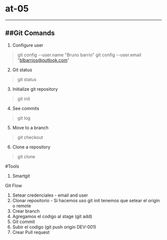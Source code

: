 # at-05
---
##Git Comands
---
1. Configure user
> git config --user.name "Bruno barrio"
> git config --user.email "blbarrios@outlook.com"

2. Git status
> git status

3. Initialize git repository
> git init

4. See commits
> git log

5. Move to a branch
> git checkout <branch name>

6. Clone a repository
> git clone <url>

#Tools

1. Smartgit 

Git Flow

1. Setear credenciales  - email and user
2. Clonar repositorio - Si hacemos uso git init tenemos que setear el origin o remote
3. Crear branch
4. Agregamos el codigo al stage (git add)
5. Git commit
6. Subir el codigo (git push origin DEV-001)
7. Crear Pull request
